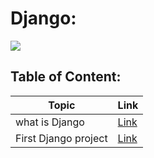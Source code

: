 # Django:

![](https://upload.wikimedia.org/wikipedia/commons/thumb/7/75/Django_logo.svg/2560px-Django_logo.svg.png)


## Table of Content:


| Topic          | Link                  |
|----------------|-----------------------|
| what is Django | [Link](./Django%20notes/DjangoInfo.md) |
|     First Django project           |          [Link](./Django%20notes/Django.md)             |
